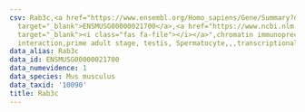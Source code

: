 ```yaml
---
csv: Rab3c,<a href="https://www.ensembl.org/Homo_sapiens/Gene/Summary?db=core;g=ENSMUSG00000021700"
  target="_blank">ENSMUSG00000021700</a>,<a href="https://www.ncbi.nlm.nih.gov/pubmed/25450459"
  target="_blank"><i class="fas fa-file"></i></a>",chromatin immunoprecipitation assay,direct
  interaction,prime adult stage, testis, Spermatocyte,,,transcriptional regulation,
data_alias: Rab3c
data_id: ENSMUSG00000021700
data_numevidence: 1
data_species: Mus musculus
data_taxid: '10090'
title: Rab3c
---
```

